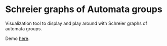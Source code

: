 # Schreier graphs of Automata groups
Visualization tool to display and play around with Schreier graphs of automata groups.

Demo <a href="https://www.unige.ch/~perezper" target="_blank">here</a>.

